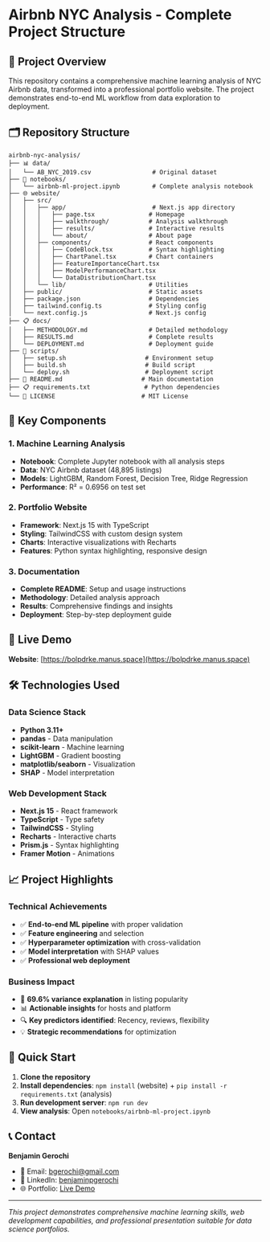 # Airbnb NYC Analysis - Complete Project Structure

## 📁 Project Overview

This repository contains a comprehensive machine learning analysis of NYC Airbnb data, transformed into a professional portfolio website. The project demonstrates end-to-end ML workflow from data exploration to deployment.

## 🗂️ Repository Structure

```
airbnb-nyc-analysis/
├── 📊 data/
│   └── AB_NYC_2019.csv                 # Original dataset
├── 📓 notebooks/
│   └── airbnb-ml-project.ipynb         # Complete analysis notebook
├── 🌐 website/
│   ├── src/
│   │   ├── app/                        # Next.js app directory
│   │   │   ├── page.tsx               # Homepage
│   │   │   ├── walkthrough/           # Analysis walkthrough
│   │   │   ├── results/               # Interactive results
│   │   │   └── about/                 # About page
│   │   ├── components/                # React components
│   │   │   ├── CodeBlock.tsx          # Syntax highlighting
│   │   │   ├── ChartPanel.tsx         # Chart containers
│   │   │   ├── FeatureImportanceChart.tsx
│   │   │   ├── ModelPerformanceChart.tsx
│   │   │   └── DataDistributionChart.tsx
│   │   └── lib/                       # Utilities
│   ├── public/                        # Static assets
│   ├── package.json                   # Dependencies
│   ├── tailwind.config.ts             # Styling config
│   └── next.config.js                 # Next.js config
├── 📋 docs/
│   ├── METHODOLOGY.md                 # Detailed methodology
│   ├── RESULTS.md                     # Complete results
│   └── DEPLOYMENT.md                  # Deployment guide
├── 🚀 scripts/
│   ├── setup.sh                      # Environment setup
│   ├── build.sh                      # Build script
│   └── deploy.sh                     # Deployment script
├── 📄 README.md                      # Main documentation
├── 📋 requirements.txt               # Python dependencies
└── 📜 LICENSE                        # MIT License
```

## 🎯 Key Components

### 1. **Machine Learning Analysis**
- **Notebook**: Complete Jupyter notebook with all analysis steps
- **Data**: NYC Airbnb dataset (48,895 listings)
- **Models**: LightGBM, Random Forest, Decision Tree, Ridge Regression
- **Performance**: R² = 0.6956 on test set

### 2. **Portfolio Website**
- **Framework**: Next.js 15 with TypeScript
- **Styling**: TailwindCSS with custom design system
- **Charts**: Interactive visualizations with Recharts
- **Features**: Python syntax highlighting, responsive design

### 3. **Documentation**
- **Complete README**: Setup and usage instructions
- **Methodology**: Detailed analysis approach
- **Results**: Comprehensive findings and insights
- **Deployment**: Step-by-step deployment guide

## 🔗 Live Demo

**Website**: [https://bolpdrke.manus.space](https://bolpdrke.manus.space)

## 🛠️ Technologies Used

### Data Science Stack
- **Python 3.11+**
- **pandas** - Data manipulation
- **scikit-learn** - Machine learning
- **LightGBM** - Gradient boosting
- **matplotlib/seaborn** - Visualization
- **SHAP** - Model interpretation

### Web Development Stack
- **Next.js 15** - React framework
- **TypeScript** - Type safety
- **TailwindCSS** - Styling
- **Recharts** - Interactive charts
- **Prism.js** - Syntax highlighting
- **Framer Motion** - Animations

## 📈 Project Highlights

### Technical Achievements
- ✅ **End-to-end ML pipeline** with proper validation
- ✅ **Feature engineering** and selection
- ✅ **Hyperparameter optimization** with cross-validation
- ✅ **Model interpretation** with SHAP values
- ✅ **Professional web deployment**

### Business Impact
- 🎯 **69.6% variance explanation** in listing popularity
- 📊 **Actionable insights** for hosts and platform
- 🔍 **Key predictors identified**: Recency, reviews, flexibility
- 💡 **Strategic recommendations** for optimization

## 🚀 Quick Start

1. **Clone the repository**
2. **Install dependencies**: `npm install` (website) + `pip install -r requirements.txt` (analysis)
3. **Run development server**: `npm run dev`
4. **View analysis**: Open `notebooks/airbnb-ml-project.ipynb`

## 📞 Contact

**Benjamin Gerochi**
- 📧 Email: bgerochi@gmail.com
- 💼 LinkedIn: [benjaminpgerochi](https://www.linkedin.com/in/benjaminpgerochi/)
- 🌐 Portfolio: [Live Demo](https://bolpdrke.manus.space)

---

*This project demonstrates comprehensive machine learning skills, web development capabilities, and professional presentation suitable for data science portfolios.*

